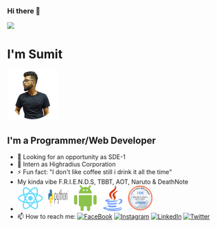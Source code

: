 ### Hi there 👋
![](https://media.giphy.com/media/JmVQ3FI93BYPYliYYV/giphy.gif)

  # I'm Sumit  #
  <img src="https://github.com/sy0837/sy0837/raw/master/img/dp.png" width="120" height="120">
  
  ## I'm a Programmer/Web Developer 
  
- 🔭 Looking for an opportunity as SDE-1
- 🌱 Intern as Highradius Corporation
- ⚡ Fun fact: "I don't like coffee still i drink it all the time"
- My kinda vibe F.R.I.E.N.D.S, TBBT, AOT, Naruto & DeathNote
- <img src="https://github.com/sy0837/sy0837/raw/master/logo/react.png" width="60" height="60"> <img src="https://github.com/sy0837/sy0837/raw/master/logo/python.png" width="60" height="60"> <img src="https://github.com/sy0837/sy0837/raw/master/logo/android.png" width="60" height="60"> <img src="https://github.com/sy0837/sy0837/raw/master/logo/java.png" width="60" height="60"> <img src="https://github.com/sy0837/sy0837/raw/master/logo/machinelearning.png" width="60" height="60">
- 📫 How to reach me: [![FaceBook](https://img.shields.io/badge/-sumit@sy0837-3b5998?style=flat-square&logo=facebook&logoColor=white)](https://www.facebook.com/sy0837/) [![Instagram](https://img.shields.io/badge/-sumit@sy0837-E1306C?style=flat-square&logo=instagram&logoColor=white)](https://www.instagram.com/sy0837/) [![LinkedIn](https://img.shields.io/badge/-sumit@sy0837-0e76a8?style=flat-square&logo=linkedin&logoColor=white)](https://www.linkedin.com/in/sumit-yadav-0837/) [![Twitter](https://img.shields.io/badge/-sumit@sy0837-00acee?style=flat-square&logo=twitter&logoColor=white)](https://twitter.com/sy08375)
